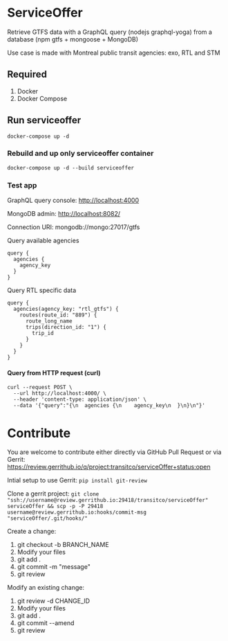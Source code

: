 # ServiceOffer

Retrieve GTFS data with a GraphQL query (nodejs graphql-yoga) from a database (npm gtfs + mongoose + MongoDB)

Use case is made with Montreal public transit agencies: exo, RTL and STM

## Required
1. Docker
2. Docker Compose

## Run serviceoffer

`docker-compose up -d`

### Rebuild and up only serviceoffer container

`docker-compose up -d --build serviceoffer`

### Test app

GraphQL query console: <http://localhost:4000>

MongoDB admin: <http://localhost:8082/>

Connection URI: mongodb://mongo:27017/gtfs

Query available agencies
```
query {
  agencies {
    agency_key
  }
}
```

Query RTL specific data
```
query {
  agencies(agency_key: "rtl_gtfs") {
    routes(route_id: "889") {
      route_long_name
      trips(direction_id: "1") {
        trip_id
      }
    }
  }
}
```
#### Query from HTTP request (curl)

```
curl --request POST \
  --url http://localhost:4000/ \
  --header 'content-type: application/json' \
  --data '{"query":"{\n  agencies {\n    agency_key\n  }\n}\n"}'
```
# Contribute

You are welcome to contribute either directly via GitHub Pull Request or via Gerrit:
<https://review.gerrithub.io/q/project:transitco/serviceOffer+status:open>

Intial setup to use Gerrit:
```pip install git-review```

Clone a gerrit project:
```git clone "ssh://username@review.gerrithub.io:29418/transitco/serviceOffer" serviceOffer && scp -p -P 29418 username@review.gerrithub.io:hooks/commit-msg "serviceOffer/.git/hooks/" ```

Create a change:
1. git checkout -b BRANCH_NAME
2. Modify your files
3. git add .
4. git commit -m "message"
5. git review

Modify an existing change:
1. git review -d CHANGE_ID
2. Modify your files
3. git add .
4. git commit --amend
5. git review
